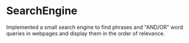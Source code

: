 # SearchEngine
Implemented a small search engine to find phrases and "AND/OR" word queries in webpages and display them in the order of relevance.
